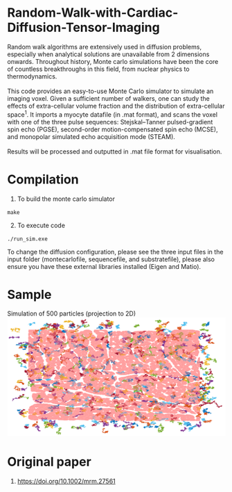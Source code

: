 # Random-Walk-with-Cardiac-Diffusion-Tensor-Imaging
Random walk algorithms are extensively used in diffusion problems, especially when analytical solutions are unavailable from 2 dimensions onwards. Throughout history, Monte carlo simulations have been the core of countless breakthroughs in this field, from nuclear physics to thermodynamics.
<br />
<br />
This code provides an easy-to-use Monte Carlo simulator to simulate an imaging voxel. Given a sufficient number of walkers, one can study the effects of extra-cellular volume fraction and the distribution of extra-cellular space<sup>1</sup>. It imports a myocyte datafile (in .mat format), and scans the voxel with one of the three pulse sequences: Stejskal–Tanner pulsed-gradient spin echo (PGSE), second-order motion-compensated spin echo (MCSE), and monopolar simulated echo acquisition mode (STEAM).
<br />
<br />
Results will be processed and outputted in .mat file format for visualisation.
# Compilation
1. To build the monte carlo simulator
``` 
make
``` 
2. To execute code
``` 
./run_sim.exe
```
To change the diffusion configuration, please see the three input files in the input folder (montecarlofile, sequencefile, and substratefile),  please also ensure you have these external libraries installed (Eigen and Matio).
# Sample
Simulation of 500 particles (projection to 2D)
![](pics/Distribution.PNG)

# Original paper
 1. https://doi.org/10.1002/mrm.27561

